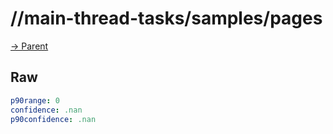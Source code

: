 
# //main-thread-tasks/samples/pages

[→ Parent](../..)


## Raw


```yaml
p90range: 0
confidence: .nan
p90confidence: .nan

```

